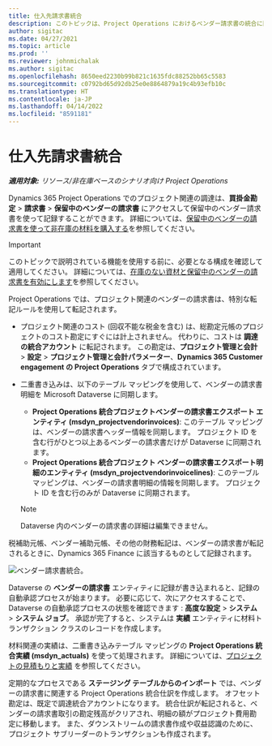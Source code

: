 ```yaml
---
title: 仕入先請求書統合
description: このトピックは、Project Operations におけるベンダー請求書の統合に関する情報を提供します。
author: sigitac
ms.date: 04/27/2021
ms.topic: article
ms.prod: ''
ms.reviewer: johnmichalak
ms.author: sigitac
ms.openlocfilehash: 8650eed2230b99b821c1635fdc88252bb65c5583
ms.sourcegitcommit: c0792bd65d92db25e0e8864879a19c4b93efb10c
ms.translationtype: HT
ms.contentlocale: ja-JP
ms.lasthandoff: 04/14/2022
ms.locfileid: "8591181"
---
```

# <a name="vendor-invoice-integration"></a>仕入先請求書統合

_**適用対象:** リソース/非在庫ベースのシナリオ向け Project Operations_

Dynamics 365 Project Operations でのプロジェクト関連の調達は、**買掛金勘定** > **請求書** > **保留中のベンダーの請求書** にアクセスして保留中のベンダー請求書を使って記録することができます。 詳細については、[保留中のベンダーの請求書を使って非在庫の材料を購入する](../procurement/pending-vendor-invoices.md)を参照してください。

> [!IMPORTANT]
> このトピックで説明されている機能を使用する前に、必要となる構成を確認して適用してください。 詳細については、[在庫のない資材と保留中のベンダーの請求書を有効にします](../procurement/configure-materials-nonstocked.md)を参照してください。

Project Operations では、プロジェクト関連のベンダーの請求書は、特別な転記ルールを使用して転記されます。

- プロジェクト関連のコスト (回収不能な税金を含む) は、総勘定元帳のプロジェクトのコスト勘定にすぐには計上されません。 代わりに、コストは **調達の統合アカウント** に転記されます。 この勘定は、**プロジェクト管理と会計** > **設定** > **プロジェクト管理と会計パラメーター**、**Dynamics 365 Customer engagement の Project Operations** タブで構成されています。
- 二重書き込みは、以下のテーブル マッピングを使用して、ベンダーの請求書明細を Microsoft Dataverse に同期します。

     - **Project Operations 統合プロジェクトベンダーの請求書エクスポート エンティティ (msdyn_projectvendorinvoices)**: このテーブル マッピングは、ベンダーの請求書ヘッダー情報を同期します。 プロジェクト ID を含む行がひとつ以上あるベンダーの請求書だけが  Dataverse に同期されます。
     - **Project Operations 統合プロジェクト ベンダーの請求書エクスポート明細のエンティティ (msdyn_projectvendorinvoicelines)**: このテーブル マッピングは、ベンダーの請求書明細の情報を同期します。 プロジェクト ID を含む行のみが Dataverse に同期されます。

     > [!NOTE]
     > Dataverse 内のベンダーの請求書の詳細は編集できません。

税補助元帳、ベンダー補助元帳、その他の財務転記は、ベンダーの請求書が転記されるときに、Dynamics 365 Finance に該当するものとして記録されます。

![ベンダー請求書統合。](media/DW7VendorInvoice.png)

Dataverse の **ベンダーの請求書** エンティティに記録が書き込まれると、記録の自動承認プロセスが始まります。 必要に応じて、次にアクセスすることで、Dataverse の自動承認プロセスの状態を確認できます : **高度な設定** > **システム** > **システム ジョブ**。 承認が完了すると、システムは **実績** エンティティに材料トランザクション クラスのレコードを作成します。

材料関連の実績は、二重書き込みテーブル マッピングの  **Project Operations 統合実績 (msdyn_actuals)** を使って処理されます。 詳細については、[プロジェクトの見積もりと実績](resource-dual-write-estimates-actuals.md) を参照してください。

定期的なプロセスである **ステージング テーブルからのインポート** では、ベンダーの請求書に関連する Project Operations 統合仕訳を作成します。 オフセット勘定は、既定で調達統合アカウントになります。 統合仕訳が転記されると、ベンダーの請求書取引の勘定残高がクリアされ、明細の額がプロジェクト費用勘定に移動します。 また、ダウンストリームの請求書作成や収益認識のために、プロジェクト サブリーダーのトランザクションも作成されます。
